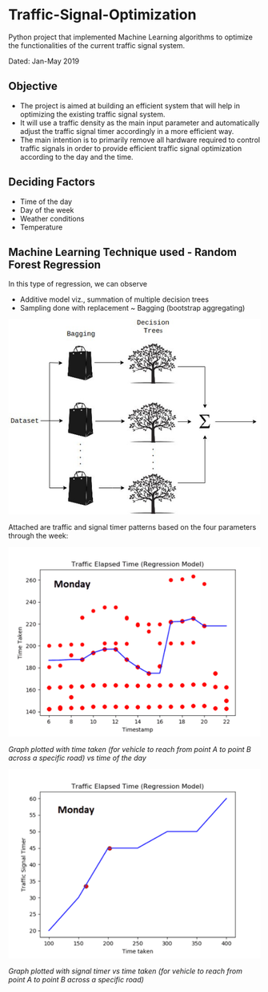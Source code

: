 # **Traffic-Signal-Optimization**
Python project that implemented Machine Learning algorithms to optimize the functionalities of the current traffic signal system.

Dated: Jan-May 2019

## **Objective**
* The project is aimed at building an efficient system that will help in optimizing the existing traffic signal system.
* It will use a traffic density as the main input parameter and automatically adjust the traffic signal timer accordingly
in a more efficient way.
* The main intention is to primarily remove all hardware required to control traffic signals in order to provide efficient
traffic signal optimization according to the day and the time.

## **Deciding Factors**
* Time of the day
* Day of the week
* Weather conditions
* Temperature

## **Machine Learning Technique used - Random Forest Regression**

In this type of regression, we can observe
* Additive model viz., summation of multiple decision trees 
* Sampling done with replacement ~ Bagging (bootstrap aggregating)

![random](screenshots/random_forest.png)

Attached are traffic and signal timer patterns based on the four parameters through the week:

![traffic](screenshots/traffic_gif.gif)


*Graph plotted with time taken (for vehicle to reach from point A to point B across a specific road) vs time of the day*

![timer](screenshots/timer_gif.gif)


*Graph plotted with signal timer vs time taken (for vehicle to reach from point A to point B across a specific road)*
